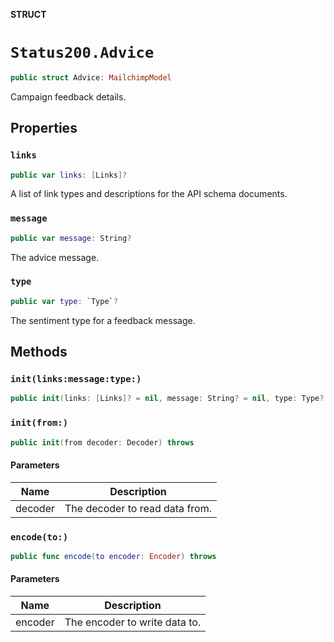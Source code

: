 **STRUCT**

# `Status200.Advice`

```swift
public struct Advice: MailchimpModel
```

Campaign feedback details.

## Properties
### `links`

```swift
public var links: [Links]?
```

A list of link types and descriptions for the API schema documents.

### `message`

```swift
public var message: String?
```

The advice message.

### `type`

```swift
public var type: `Type`?
```

The sentiment type for a feedback message.

## Methods
### `init(links:message:type:)`

```swift
public init(links: [Links]? = nil, message: String? = nil, type: Type? = nil)
```

### `init(from:)`

```swift
public init(from decoder: Decoder) throws
```

#### Parameters

| Name | Description |
| ---- | ----------- |
| decoder | The decoder to read data from. |

### `encode(to:)`

```swift
public func encode(to encoder: Encoder) throws
```

#### Parameters

| Name | Description |
| ---- | ----------- |
| encoder | The encoder to write data to. |